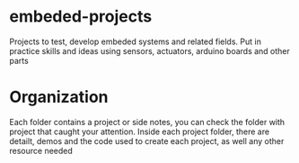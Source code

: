# embeded-projects
Projects to test, develop embeded systems and related fields. Put in practice skills and ideas using sensors, actuators, arduino boards and other parts

# Organization
Each folder contains a project or side notes, you can check the folder with project that caught your attention. Inside each project folder, there are detailt, demos and the code used to create each project, as well any other resource needed
